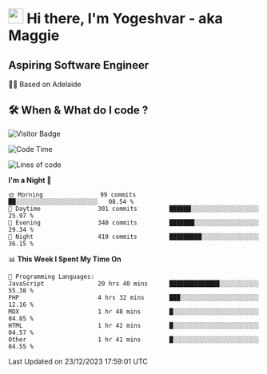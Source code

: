 <h1><img src="https://emojis.slackmojis.com/emojis/images/1531849430/4246/blob-sunglasses.gif?1531849430" width="30"/> Hi there, I'm Yogeshvar - aka Maggie</h1>

## Aspiring Software Engineer
🏂🏻  Based on Adelaide 

## 🛠 When & What do I code ?  

![Visitor Badge](https://visitor-badge.feriirawann.repl.co?username=yogeshvar&repo=yogeshvar&label=Visitors&style=plastic&color=%23457BFF&contentType=svg)

<!--START_SECTION:waka-->
![Code Time](http://img.shields.io/badge/Code%20Time-2%2C454%20hrs%2015%20mins-blue)

![Lines of code](https://img.shields.io/badge/From%20Hello%20World%20I%27ve%20Written-4.0%20million%20lines%20of%20code-blue)

**I'm a Night 🦉** 

```text
🌞 Morning                99 commits          ██░░░░░░░░░░░░░░░░░░░░░░░   08.54 % 
🌆 Daytime                301 commits         ██████░░░░░░░░░░░░░░░░░░░   25.97 % 
🌃 Evening                340 commits         ███████░░░░░░░░░░░░░░░░░░   29.34 % 
🌙 Night                  419 commits         █████████░░░░░░░░░░░░░░░░   36.15 % 
```


📊 **This Week I Spent My Time On** 

```text
💬 Programming Languages: 
JavaScript               20 hrs 40 mins      ██████████████░░░░░░░░░░░   55.38 % 
PHP                      4 hrs 32 mins       ███░░░░░░░░░░░░░░░░░░░░░░   12.16 % 
MDX                      1 hr 48 mins        █░░░░░░░░░░░░░░░░░░░░░░░░   04.85 % 
HTML                     1 hr 42 mins        █░░░░░░░░░░░░░░░░░░░░░░░░   04.57 % 
Other                    1 hr 41 mins        █░░░░░░░░░░░░░░░░░░░░░░░░   04.55 % 
```


 Last Updated on 23/12/2023 17:59:01 UTC
<!--END_SECTION:waka-->
